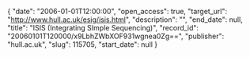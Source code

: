{
  "date": "2006-01-01T12:00:00", 
  "open_access": true, 
  "target_url": "http://www.hull.ac.uk/esig/isis.html", 
  "description": "", 
  "end_date": null, 
  "title": "ISIS (Integrating SImple Sequencing)", 
  "record_id": "20060101T120000/x9LbhZWbXOF931wgnea0Zg==", 
  "publisher": "hull.ac.uk", 
  "slug": 115705, 
  "start_date": null
}

